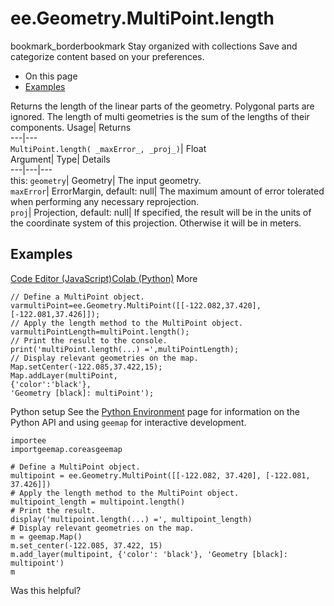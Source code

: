  
#  ee.Geometry.MultiPoint.length 
bookmark_borderbookmark Stay organized with collections  Save and categorize content based on your preferences.
  * On this page
  * [Examples](https://developers.google.com/earth-engine/apidocs/ee-geometry-multipoint-length#examples)


Returns the length of the linear parts of the geometry. Polygonal parts are ignored. The length of multi geometries is the sum of the lengths of their components. 
Usage| Returns  
---|---  
`MultiPoint.length( _maxError_, _proj_)`| Float  
Argument| Type| Details  
---|---|---  
this: `geometry`| Geometry| The input geometry.  
`maxError`| ErrorMargin, default: null| The maximum amount of error tolerated when performing any necessary reprojection.  
`proj`| Projection, default: null| If specified, the result will be in the units of the coordinate system of this projection. Otherwise it will be in meters.  
## Examples
[Code Editor (JavaScript)](https://developers.google.com/earth-engine/apidocs/ee-geometry-multipoint-length#code-editor-javascript-sample)[Colab (Python)](https://developers.google.com/earth-engine/apidocs/ee-geometry-multipoint-length#colab-python-sample) More
```
// Define a MultiPoint object.
varmultiPoint=ee.Geometry.MultiPoint([[-122.082,37.420],[-122.081,37.426]]);
// Apply the length method to the MultiPoint object.
varmultiPointLength=multiPoint.length();
// Print the result to the console.
print('multiPoint.length(...) =',multiPointLength);
// Display relevant geometries on the map.
Map.setCenter(-122.085,37.422,15);
Map.addLayer(multiPoint,
{'color':'black'},
'Geometry [black]: multiPoint');
```
Python setup
See the [ Python Environment](https://developers.google.com/earth-engine/guides/python_install) page for information on the Python API and using `geemap` for interactive development.
```
importee
importgeemap.coreasgeemap
```
```
# Define a MultiPoint object.
multipoint = ee.Geometry.MultiPoint([[-122.082, 37.420], [-122.081, 37.426]])
# Apply the length method to the MultiPoint object.
multipoint_length = multipoint.length()
# Print the result.
display('multipoint.length(...) =', multipoint_length)
# Display relevant geometries on the map.
m = geemap.Map()
m.set_center(-122.085, 37.422, 15)
m.add_layer(multipoint, {'color': 'black'}, 'Geometry [black]: multipoint')
m
```

Was this helpful?
